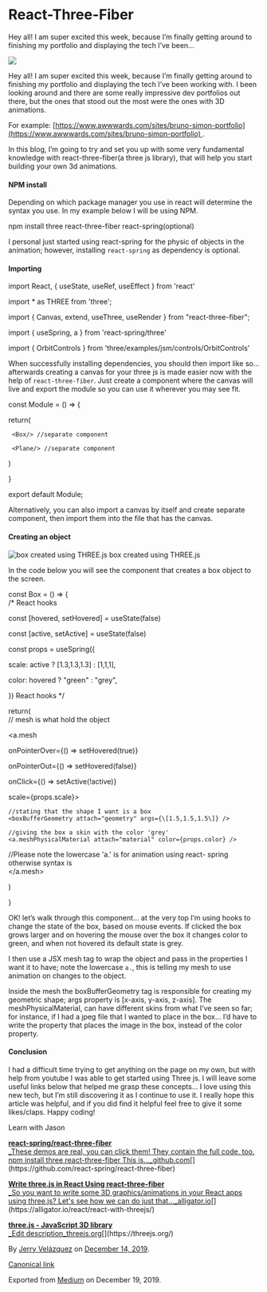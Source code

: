 # React-Three-Fiber

Hey all! I am super excited this week, because I’m finally getting around to finishing my portfolio and displaying the tech I’ve been…

![](https://cdn-images-1.medium.com/max/1200/0*D4Vdy6ZQkDbsJ6c5.jpeg)

Hey all! I am super excited this week, because I’m finally getting around to finishing my portfolio and displaying the tech I’ve been working with. I been looking around and there are some really impressive dev portfolios out there, but the ones that stood out the most were the ones with 3D animations.

For example: [https://www.awwwards.com/sites/bruno-simon-portfolio](https://www.awwwards.com/sites/bruno-simon-portfolio) .

In this blog, I’m going to try and set you up with some very fundamental knowledge with react-three-fiber(a three js library), that will help you start building your own 3d animations.

#### NPM install

Depending on which package manager you use in react will determine the syntax you use. In my example below I will be using NPM.

npm install three react-three-fiber react-spring(optional)

I personal just started using react-spring for the physic of objects in the animation; however, installing `react-spring` as dependency is optional.

#### Importing

import React, { useState, useRef, useEffect } from 'react'

import \* as THREE from 'three';

import { Canvas, extend, useThree, useRender } from "react-three-fiber";

import { useSpring, a } from 'react-spring/three'

import { OrbitControls } from 'three/examples/jsm/controls/OrbitControls'

When successfully installing dependencies, you should then import like so…afterwards creating a canvas for your three js is made easier now with the help of `react-three-fiber`. Just create a component where the canvas will live and export the module so you can use it wherever you may see fit.

const Module = () => {

 return(

   <Canvas>

     <Box/> //separate component

     <Plane/> //separate component

   </Canvas>

 )

}

export default Module;

Alternatively, you can also import a canvas by itself and create separate component, then import them into the file that has the canvas.

#### Creating an object

![box created using THREE.js](https://cdn-images-1.medium.com/max/800/1*tzALNeclN2QxqTE-5lq4DA.png)
box created using THREE.js

In the code below you will see the component that creates a box object to the screen.

const Box = () => {  
/\* React hooks

 const \[hovered, setHovered\] = useState(false)

 const \[active, setActive\] = useState(false)

 const props = useSpring({

 scale: active ? \[1.3,1.3,1.3\] : \[1,1,1\],

 color: hovered ? "green" : "grey",

 })  React hooks \*/

 return(  
// mesh is what hold the object

  <a.mesh

  onPointerOver={() => setHovered(true)}

  onPointerOut={() => setHovered(false)}

  onClick={() => setActive(!active)}

  scale={props.scale}>

    //stating that the shape I want is a box  
    <boxBufferGeometry attach="geometry" args={\[1.5,1.5,1.5\]} />  
      
    //giving the box a skin with the color 'grey'   
    <a.meshPhysicalMaterial attach="material" color={props.color} />

   //Please note the lowercase 'a.' is for animation using react-       spring otherwise syntax is <mesh>  
   </a.mesh>

 )

}

OK! let’s walk through this component… at the very top I’m using hooks to change the state of the box, based on mouse events. If clicked the box grows larger and on hovering the mouse over the box it changes color to green, and when not hovered its default state is grey.

I then use a JSX mesh tag to wrap the object and pass in the properties I want it to have; note the lowercase `a.`, this is telling my mesh to use animation on changes to the object.

Inside the mesh the boxBufferGeometry tag is responsible for creating my geometric shape; args property is \[x-axis, y-axis, z-axis\]. The meshPhysicalMaterial, can have different skins from what I’ve seen so far; for instance, if I had a jpeg file that I wanted to place in the box… I’d have to write the property that places the image in the box, instead of the color property.

#### Conclusion

I had a difficult time trying to get anything on the page on my own, but with help from youtube I was able to get started using Three js. I will leave some useful links below that helped me grasp these concepts… I love using this new tech, but I’m still discovering it as I continue to use it. I really hope this article was helpful, and if you did find it helpful feel free to give it some likes/claps. Happy coding!

Learn with Jason

[**react-spring/react-three-fiber**  
_These demos are real, you can click them! They contain the full code, too. npm install three react-three-fiber This is…_github.com](https://github.com/react-spring/react-three-fiber "https://github.com/react-spring/react-three-fiber")[](https://github.com/react-spring/react-three-fiber)

[**Write three.js in React Using react-three-fiber**  
_So you want to write some 3D graphics/animations in your React apps using three.js? Let's see how we can do just that…_alligator.io](https://alligator.io/react/react-with-threejs/ "https://alligator.io/react/react-with-threejs/")[](https://alligator.io/react/react-with-threejs/)

[**three.js - JavaScript 3D library**  
_Edit description_threejs.org](https://threejs.org/ "https://threejs.org/")[](https://threejs.org/)

By [Jerry Velázquez](https://medium.com/@jvr572) on [December 14, 2019](https://medium.com/p/e57d5e2153ca).

[Canonical link](https://medium.com/@jvr572/react-three-fiber-e57d5e2153ca)

Exported from [Medium](https://medium.com) on December 19, 2019.